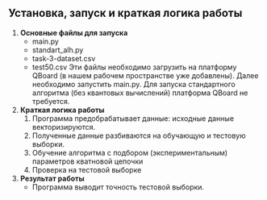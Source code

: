 ## Установка, запуск и краткая логика работы
1. **Основные файлы для запуска**
   - main.py
   - standart_alh.py
   - task-3-dataset.csv
   - test50.csv
   Эти файлы необходимо загрузить на платформу QBoard (в нашем рабочем пространстве уже добавлены). Далее необходимо запустить main.py.
   Для запуска стандартного алгоритма (без квантовых вычислений) платформа QBoard не требуется.
2. **Краткая логика работы**
   1. Программа предобрабатывает данные: исходные данные векторизируются.
   2. Полученные данные разбиваются на обучающую и тестовую выборки.
   3. Обучение алгоритма с подбором (экспериментальным) параметров кватновой цепочки
   4. Проверка на тестовой выборке
3. **Результат работы**
   - Программа выводит точность тестовой выборки.
